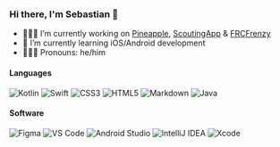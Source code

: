 ### Hi there, I'm Sebastian 👋

- 👨🏻‍💻 I’m currently working on [Pineapple](https://github.com/galaxygoldfish/pineapple), [ScoutingApp](https://github.com/robototes/ScoutingApp) & [FRCFrenzy](https://github.com/galaxygoldfish/FRCFrenzy)
- 🌴 I’m currently learning iOS/Android development
- 🙍🏻‍♂️ Pronouns: he/him

#### Languages
![Kotlin](https://img.shields.io/badge/kotlin-%230095D5.svg?style=for-the-badge&logo=kotlin&logoColor=white&color=blueviolet)
![Swift](https://img.shields.io/badge/swift-F54A2A?style=for-the-badge&logo=swift&logoColor=white)
![CSS3](https://img.shields.io/badge/css3-%231572B6.svg?style=for-the-badge&logo=css3&logoColor=white)
![HTML5](https://img.shields.io/badge/html5-%23E34F26.svg?style=for-the-badge&logo=html5&logoColor=white)
![Markdown](https://img.shields.io/badge/markdown-%23000000.svg?style=for-the-badge&logo=markdown&logoColor=white&color=gray)
![Java](https://img.shields.io/badge/java-%23ED8B00.svg?style=for-the-badge&logo=oracle&logoColor=white&color=orange)
#### Software
![Figma](https://img.shields.io/badge/figma-%23F24E1E.svg?style=for-the-badge&logo=figma&logoColor=white&color=black)
![VS Code](https://img.shields.io/badge/VS%20Code-0078d7.svg?style=for-the-badge&logo=visual-studio-code&logoColor=white)
![Android Studio](https://img.shields.io/badge/Android%20Studio-3DDC84.svg?style=for-the-badge&logo=android-studio&logoColor=white&color=darkgreen)
![IntelliJ IDEA](https://img.shields.io/badge/IntelliJ%20IDEA-000000.svg?style=for-the-badge&logo=intellij-idea&logoColor=white&color=red)
![Xcode](https://img.shields.io/badge/Xcode-007ACC?style=for-the-badge&logo=Xcode&logoColor=white&color=purple)

